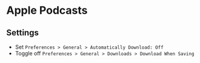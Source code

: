 # Apple Podcasts

## Settings

- Set `Preferences > General > Automatically Download: Off`
- Toggle off `Preferences > General > Downloads > Download When Saving`